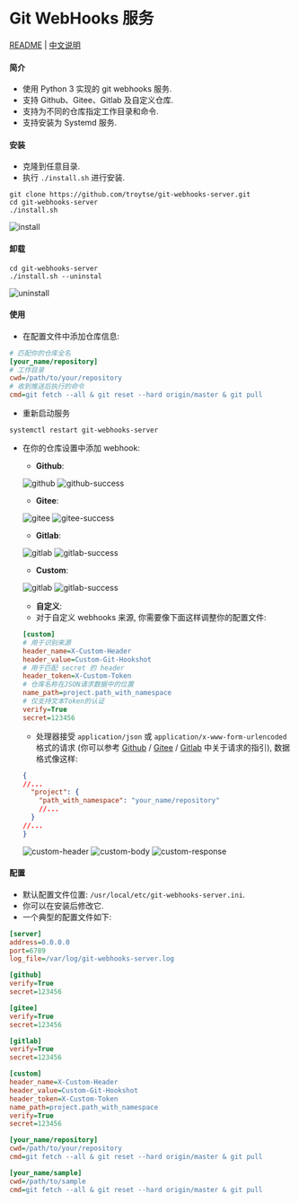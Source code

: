 # Git WebHooks 服务

[README](README.md) | [中文说明](README.zh.md)

#### 简介
- 使用 Python 3 实现的 git webhooks 服务.
- 支持 Github、Gitee、Gitlab 及自定义仓库.
- 支持为不同的仓库指定工作目录和命令.
- 支持安装为 Systemd 服务.

#### 安装

- 克隆到任意目录.
- 执行 `./install.sh` 进行安装.
```shell
git clone https://github.com/troytse/git-webhooks-server.git
cd git-webhooks-server
./install.sh
```
![install](doc/install.png)

#### 卸载

```shell
cd git-webhooks-server
./install.sh --uninstal
```
![uninstall](doc/uninstall.png)

#### 使用

- 在配置文件中添加仓库信息:
```ini
# 匹配你的仓库全名
[your_name/repository]
# 工作目录
cwd=/path/to/your/repository
# 收到推送后执行的命令
cmd=git fetch --all & git reset --hard origin/master & git pull
```

- 重新启动服务
```shell
systemctl restart git-webhooks-server
```

- 在你的仓库设置中添加 webhook:
  - **Github**:

  ![github](doc/github.png)
  ![github-success](doc/github-success.png)

  - **Gitee**:

  ![gitee](doc/gitee.png)
  ![gitee-success](doc/gitee-success.png)

  - **Gitlab**:

  ![gitlab](doc/gitlab.png)
  ![gitlab-success](doc/gitlab-success.png)

  - **Custom**: 

  ![gitlab](doc/gitlab.png)
  ![gitlab-success](doc/gitlab-success.png)

  - **自定义**: 
  - 对于自定义 webhooks 来源, 你需要像下面这样调整你的配置文件:
  ```ini
  [custom]
  # 用于识别来源
  header_name=X-Custom-Header
  header_value=Custom-Git-Hookshot
  # 用于匹配 secret 的 header
  header_token=X-Custom-Token
  # 仓库名称在JSON请求数据中的位置
  name_path=project.path_with_namespace
  # 仅支持文本Token的认证
  verify=True
  secret=123456
  ```
  - 处理器接受 `application/json` 或 `application/x-www-form-urlencoded` 格式的请求 (你可以参考 [Github](https://developer.github.com/webhooks/event-payloads/#example-delivery) / [Gitee](https://gitee.com/help/articles/4186) / [Gitlab](https://gitlab.com/help/user/project/integrations/webhooks#push-events) 中关于请求的指引), 数据格式像这样:
  ```json
  {
  //...
    "project": {
      "path_with_namespace": "your_name/repository"
      //...
    }
  //...
  }
  ```
  ![custom-header](doc/custom-header.png)
  ![custom-body](doc/custom-body.png)
  ![custom-response](doc/custom-response.png)

#### 配置

- 默认配置文件位置: `/usr/local/etc/git-webhooks-server.ini`.
- 你可以在安装后修改它.
- 一个典型的配置文件如下:

```ini
[server]
address=0.0.0.0
port=6789
log_file=/var/log/git-webhooks-server.log

[github]
verify=True
secret=123456

[gitee]
verify=True
secret=123456

[gitlab]
verify=True
secret=123456

[custom]
header_name=X-Custom-Header
header_value=Custom-Git-Hookshot
header_token=X-Custom-Token
name_path=project.path_with_namespace
verify=True
secret=123456

[your_name/repository]
cwd=/path/to/your/repository
cmd=git fetch --all & git reset --hard origin/master & git pull

[your_name/sample]
cwd=/path/to/sample
cmd=git fetch --all & git reset --hard origin/master & git pull
```
